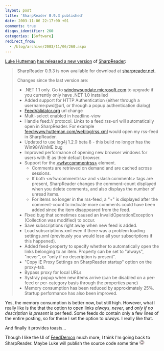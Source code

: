 ```yaml
---
layout: post
title: 'SharpReader 0.9.3 published'
date: 2003-11-06 22:17:00 +01
comments: true
disqus_identifier: 260
categories: [Software]
redirect_from:
  - /blog/archive/2003/11/06/260.aspx
---
```


[Luke Hutteman](http://www.hutteman.com/) [has released a new version](http://www.hutteman.com/weblog/2003/11/07-137.html) of [SharpReader](http://www.sharpreader.net/):

> SharpReader 0.9.3 is now available for download at [sharpreader.net](http://www.sharpreader.net/).
>
> Changes since the last version are:
>
> -   .NET 1.1 only. Go to [windowsupdate.microsoft.com](http://windowsupdate.microsoft.com/) to upgrade if you currently only have .NET 1.0 installed
> -   Added support for HTTP Authentication (either through a username:pwd@url, or through a popup authentication dialog)
> -   [FeedValidator.org](http://feedvalidator.org/) url change
> -   Multi-select enabled in headline-view
> -   Handle feed:// protocol. Links to a feed:rss-url will automatically open in SharpReader. For example <feed:www.hutteman.com/weblog/rss.xml> would open my rss-feed in SharpReader.
> -   Updated to use log4j 1.2.0 beta 8 - this build no longer has the Win98/WinME bug
> -   Improved performance of opening new browser windows for users with IE as their default browser.
> -   Support for the [\<wfw:commentrss\>](http://www.sellsbrothers.com/spout/#exposingRssComments) element.
>     -   Comments are retrieved on demand and are cached across sessions.
>     -   If both \<wfw:commentrss\> and \<slash:comments\> tags are present, SharpReader changes the comment-count displayed when you delete comments, and also displays the number of unread items.
>     -   For items no longer in the rss-feed, a "+" is displayed after the comment-count to indicate more comments could have been added since the item disappeared from the feed.
> -   Fixed bug that sometimes caused an InvalidOperationException (Collection was modified) to occur.
> -   Save subscriptions right away when new feed is added.
> -   Load subscriptions.xml even if there was a problem loading settings.xml (previously you would lose all your subscriptions if this happened).
> -   Added feed-property to specify whether to automatically open the links belonging to an item. Property can be set to "always", "never", or "only if no description is present".
> -   "Copy IE Proxy Settings on SharpReader startup" option on the proxy-tab.
> -   Bypass proxy for local URLs
> -   Systray popup when new items arrive (can be disabled on a per-feed or per-category basis through the properties pane)
> -   Memory consumption has been reduced by approximately 25%. Startup performance has also been improved.

Yes, the memory consumption is better now, but still high. However, what I really like is the that the option to open links *always*, *never*, and *only if no description is present* is per feed. Some feeds do contain only a few lines of the entire posting, so for these I set the option to *always*. I really like that.

And finally it provides toasts...

Though I like the UI of [FeedDemon](http://www.bradsoft.com/feeddemon/index.asp) much more, I think I'm going back to SharpReader. Maybe Luke will publish the source code some time ![Blushing](/files/archive/smiley_redface.gif)

